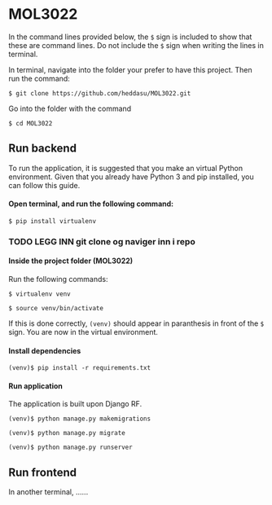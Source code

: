 # MOL3022
In the command lines provided below, the `$` sign is included to show that these are command lines. Do not include the `$` sign when writing the lines in terminal.

In terminal, navigate into the folder your prefer to have this project. Then run the command:

```$ git clone https://github.com/heddasu/MOL3022.git```

Go into the folder with the command

```$ cd MOL3022```

## Run backend
To run the application, it is suggested that you make an virtual Python environment. 
Given that you already have Python 3 and pip installed, you can follow this guide.

#### Open terminal, and run the following command:

```$ pip install virtualenv```


### TODO LEGG INN git clone og naviger inn i repo
#### Inside the project folder (MOL3022)
Run the following commands:

  ```$ virtualenv venv```

  ```$ source venv/bin/activate```

If this is done correctly, `(venv)` should appear in paranthesis in front of the `$` sign. You are now in the virtual environment.

#### Install dependencies

  ```(venv)$ pip install -r requirements.txt```

#### Run application
The application is built upon Django RF.

  ```(venv)$ python manage.py makemigrations```

  ```(venv)$ python manage.py migrate```

  ```(venv)$ python manage.py runserver```

## Run frontend
In another terminal, ......

